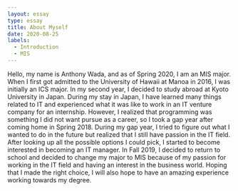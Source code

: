 ```yaml
---
layout: essay
type: essay
title: About Myself
date: 2020-08-25
labels:
  - Introduction
  - MIS
---
```


Hello, my name is Anthony Wada, and as of Spring 2020, I am an MIS major. When I first got admitted to the University of Hawaii at Manoa in 2016, I was initially an ICS major. In my second year, I decided to study abroad at Kyoto University in Japan. During my stay in Japan, I have learned many things related to IT and experienced what it was like to work in an IT venture company for an internship. However, I realized that programming was something I did not want pursue as a career, so I took a gap year after coming home in Spring 2018. During my gap year, I tried to figure out what I wanted to do in the future but realized that I still have passion in the IT field. After looking up all the possible options I could pick, I started to become interested in becoming an IT manager. In Fall 2019, I decided to return to school and decided to change my major to MIS because of my passion for working in the IT field and having an interest in the business world. Hoping that I made the right choice, I will also hope to have an amazing experience working towards my degree. 
